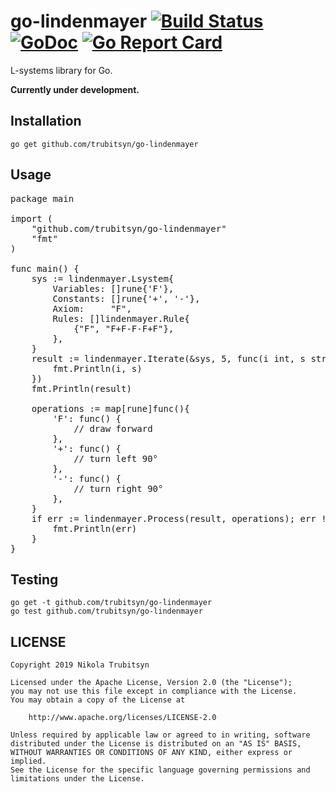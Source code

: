 # go-lindenmayer [![Build Status](https://travis-ci.com/trubitsyn/go-lindenmayer.svg?branch=master)](https://travis-ci.com/trubitsyn/go-lindenmayer) [![GoDoc](https://godoc.org/github.com/trubitsyn/go-lindenmayer?status.svg)](https://godoc.org/github.com/trubitsyn/go-lindenmayer) [![Go Report Card](https://goreportcard.com/badge/github.com/trubitsyn/go-lindenmayer)](https://goreportcard.com/report/github.com/trubitsyn/go-lindenmayer)
L-systems library for Go.

**Currently under development.**

## Installation
`go get github.com/trubitsyn/go-lindenmayer`

## Usage
<pre>
package main

import (
	"github.com/trubitsyn/go-lindenmayer"
	"fmt"
)

func main() {
	sys := lindenmayer.Lsystem{
		Variables: []rune{'F'},
		Constants: []rune{'+', '-'},
		Axiom:     "F",
		Rules: []lindenmayer.Rule{
			{"F", "F+F-F-F+F"},
		},
	}
	result := lindenmayer.Iterate(&sys, 5, func(i int, s string) {
		fmt.Println(i, s)
	})
	fmt.Println(result)
	
	operations := map[rune]func(){
    	'F': func() {
    		// draw forward
    	},
    	'+': func() {
    		// turn left 90°
    	},
    	'-': func() {
    		// turn right 90°
    	},
    }
    if err := lindenmayer.Process(result, operations); err != nil {
    	fmt.Println(err)
    }
}
</pre>

## Testing
```
go get -t github.com/trubitsyn/go-lindenmayer
go test github.com/trubitsyn/go-lindenmayer
```

## LICENSE
```
Copyright 2019 Nikola Trubitsyn

Licensed under the Apache License, Version 2.0 (the "License");
you may not use this file except in compliance with the License.
You may obtain a copy of the License at

    http://www.apache.org/licenses/LICENSE-2.0

Unless required by applicable law or agreed to in writing, software
distributed under the License is distributed on an "AS IS" BASIS,
WITHOUT WARRANTIES OR CONDITIONS OF ANY KIND, either express or implied.
See the License for the specific language governing permissions and
limitations under the License.
```
